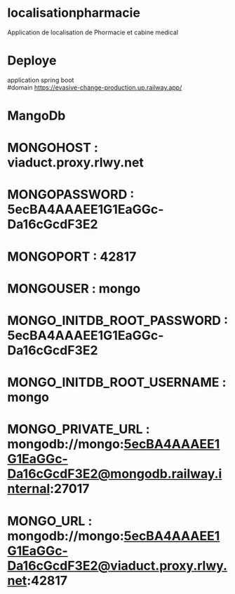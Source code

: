  
# localisationpharmacie
Application de localisation de Phormacie et cabine medical



# Deploye 
  application spring boot    
 #domain
 https://evasive-change-production.up.railway.app/
# MangoDb
 # MONGOHOST : viaduct.proxy.rlwy.net
 # MONGOPASSWORD : 5ecBA4AAAEE1G1EaGGc-Da16cGcdF3E2
 # MONGOPORT : 42817
 # MONGOUSER : mongo
 # MONGO_INITDB_ROOT_PASSWORD : 5ecBA4AAAEE1G1EaGGc-Da16cGcdF3E2
 # MONGO_INITDB_ROOT_USERNAME : mongo
 # MONGO_PRIVATE_URL : mongodb://mongo:5ecBA4AAAEE1G1EaGGc-Da16cGcdF3E2@mongodb.railway.internal:27017
 # MONGO_URL : mongodb://mongo:5ecBA4AAAEE1G1EaGGc-Da16cGcdF3E2@viaduct.proxy.rlwy.net:42817
